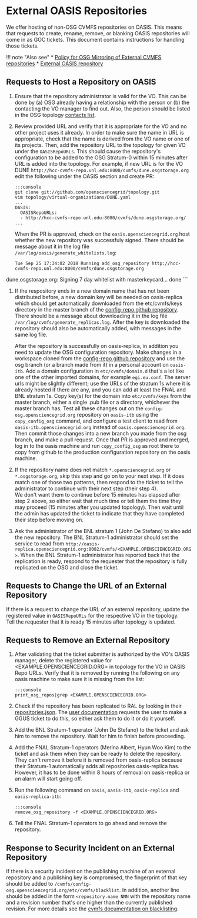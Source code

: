 External OASIS Repositories
===========================

We offer hosting of non-OSG CVMFS repositories on OASIS. This means that requests to create, rename, remove, or blanking OASIS repositories will come in as GOC tickets. This document contains instructions for handling those tickets.

!!! note "Also see"
    * [Policy for OSG Mirroring of External CVMFS repositories](https://opensciencegrid.org/technology/policy/external-oasis-repos/)
    * [External OASIS repository](https://opensciencegrid.org/docs/data/external-oasis-repos/)

Requests to Host a Repository on OASIS
--------------------------------------

1.  Ensure that the repository administrator is valid for the VO. This can be done by (a) OSG already having a
    relationship with the person or (b) the contacting the VO manager to find out. Also, the person should be
    listed in the OSG topology [contacts list](https://topology.opensciencegrid.org/contacts).

1.  Review provided URL and verify that it is appropriate for the VO and no other project uses it already. In order to make 
    sure the name in URL is appropriate, check that the name is derived from the VO name or one of its projects.
    Then, add the repository URL to the topology for given VO under the `OASISRepoURLs`. This should cause 
    the repository's configuration to be added to the OSG Stratum-0 within 15 minutes after URL is added into the topology.
    For example, if new URL is for the VO DUNE `http://hcc-cvmfs-repo.unl.edu:8000/cvmfs/dune.osgstorage.org` 
    edit the following under the OASIS section and create PR:

        :::console
        git clone git://github.com/opensciencegrid/topology.git
        vim topology/virtual-organizations/DUNE.yaml
        ...
        OASIS:
          OASISRepoURLs:
          - http://hcc-cvmfs-repo.unl.edu:8000/cvmfs/dune.osgstorage.org/
        ...
     
    When the PR is approved, check on the `oasis.opensciencegrid.org` host whether the new repository was successfuly signed.
    There should be message about it in the log file `/var/log/oasis/generate_whitelists.log`:

    ```
    Tue Sep 25 17:34:02 2018 Running add_osg_repository http://hcc-cvmfs-repo.unl.edu:8000/cvmfs/dune.osgstorage.org
dune.osgstorage.org: Signing 7 day whitelist with masterkeycard... done
    ```

1.  If the respository ends in a new domain name that has not been distributed before, 
    a new domain key will be needed on oasis-replica which should get automatically downloaded from 
    the etc/cvmfs/keys directory in the master branch of the [config-repo github repository](https://github.com/cvmfs-contrib/config-repo).
    There should be a message about downloading it in the log file `/var/log/cvmfs/generate_replicas.log`.
    After the key is downloaded the repository should also be automatically added, with messages in the same log file.

    After the repository is successfully on oasis-replica, in addition you need to update the
    OSG configuration repository.  Make changes in a workspace cloned from the
    [config-repo github repository](https://github.com/cvmfs-contrib/config-repo)
    and use the osg branch (or a branch made from it) in a personal account on `oasis-itb`.
    Add a domain configuration in `etc/cvmfs/domain.d` that's a lot like one of the other imported domains, for example `egi.eu.conf`.
    The server urls might be slightly different; use the URLs of the stratum 1s where it is already hosted if there are any,
    and you can add at least the FNAL and BNL stratum 1s.
    Copy key(s) for the domain into `etc/cvmfs/keys` from the master branch, either a single .pub file or a directory, whichever the master branch has.
    Test all these changes out on the `config-osg.opensciencegrid.org` repository on `oasis-itb`
    using the `copy_config_osg` command, and configure a test client to read from `oasis-itb.opensciencegrid.org`
    instead of `oasis.opensciencegrid.org`.
    Then commit those changes into a new branch you made from the osg branch, and make a pull request.
    Once that PR is approved and merged, log in to the oasis machine and run `copy_config_osg` as root there
    to copy from github to the production configuration repository on the oasis machine.

1.  If the repository name does not match `*.opensciencegrid.org` or `*.osgstorage.org`, skip this step and go on to your next step.
    If it does match one of those two patterns, then respond to the ticket to tell the administrator to continue with their next step (their step 4).  
    We don't want them to continue before 15 minutes has elapsed after step 2 above, so either wait that much time or tell them the time they may proceed (15 minutes after you updated topology).
    Then wait until the admin has updated the ticket to indicate that they have completed their step before moving on. 

1.  Ask the administrator of the BNL stratum 1 (John De Stefano) to also add the new repository. The BNL Stratum-1 administrator
    should set the service to read from
    `http://oasis-replica.opensciencegrid.org:8002/cvmfs/<EXAMPLE.OPENSCIENCEGRID.ORG>`. When the BNL
    Stratum-1 administrator has reported back that the replication is ready, respond to the requester that the repository is
    fully replicated on the OSG and close the ticket.

Requests to Change the URL of an External Repository
----------------------------------------------------

If there is a request to change the URL of an external repository, update the registered value in `OASISRepoURLs` for the respective VO in the topology.  
Tell the requester that it is ready 15 minutes after topology is updated.

Requests to Remove an External Repository
-----------------------------------------

1.  After validating that the ticket submitter is authorized by the VO's OASIS manager, delete the registered value
    for <EXAMPLE.OPENSCIENCEGRID.ORG> in topology for the VO in OASIS Repo URLs.
    Verify that it is removed by running the following on any oasis machine
    to make sure it is missing from the list:

        :::console
        print_osg_repos|grep <EXAMPLE.OPENSCIENCEGRID.ORG>

1.  Check if the repository has been replicated to RAL by looking in their
    [repositories.json](http://cernvmfs.gridpp.rl.ac.uk:8000/cvmfs/info/v1/repositories.json).
    The [user documentation](https://osg-htc.org/docs/data/external-oasis-repos/#removing-a-repository-from-oasis)
    requests the user to make a GGUS ticket to do this, so either ask them to do it or do it yourself.

1.  Add the BNL Stratum-1 operator (John De Stefano) to the ticket and ask him to remove the repository. Wait for
    him to finish before proceeding.

1. Add the FNAL Stratum-1 operators (Merina Albert, Hyun Woo Kim) to the ticket and ask them when they can be ready to delete the repository.
    They can't remove it before it is removed from oasis-replica because their Stratum-1 automatically adds all repositories oasis-replica has.
    However, it has to be done within 8 hours of removal on oasis-replica or an alarm will start going off.

1.  Run the following command on `oasis`, `oasis-itb`, `oasis-replica` and `oasis-replica-itb`:

        :::console
        remove_osg_repository -f <EXAMPLE.OPENSCIENCEGRID.ORG>

1. Tell the FNAL Stratum-1 operators to go ahead and remove the repository.


Response to Security Incident on an External Repository
----------------------------------------

If there is a security incident on the publishing machine of an
external repository and a publishing key is compromised, the
fingerprint of that key should be added to
`/cvmfs/config-osg.opensciencegrid.org/etc/cvmfs/blacklist`.
In addition, another line should be added in the form
`<repository.name NNN` with the repository name and a revision
number that's one higher than the currently published revision.
For more details see the
[cvmfs documentation on blacklisting](https://cvmfs.readthedocs.io/en/stable/cpt-details.html#blacklisting).
